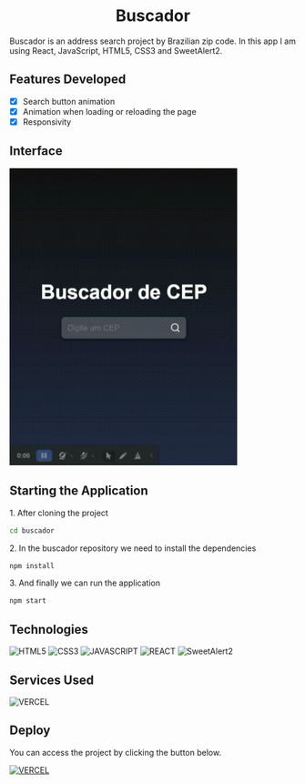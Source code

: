 <h1 align='center'>Buscador</h1>

<p>Buscador is an address search project by Brazilian zip code. In this app I am using React, JavaScript, HTML5, CSS3 and SweetAlert2.</p>

## Features Developed

- [x] Search button animation
- [x] Animation when loading or reloading the page
- [x] Responsivity

## Interface

<img src="./public/Buscador-de-CEP.gif" width="400"/> 

## Starting the Application

<p>1. After cloning the project</p>

```bash
cd buscador
```

<p>2. In the buscador repository we need to install the dependencies</p>

```bash
npm install
```

<p>3. And finally we can run the application</p>

```bash
npm start
```

## Technologies

![HTML5](https://img.shields.io/badge/HTML5-E34F26?style=for-the-badge&logo=html5&logoColor=white)
![CSS3](https://img.shields.io/badge/CSS3-1572B6?style=for-the-badge&logo=css3&logoColor=white)
![JAVASCRIPT](https://img.shields.io/badge/JavaScript-323330?style=for-the-badge&logo=javascript&logoColor=F7DF1E)
![REACT](https://img.shields.io/badge/REACT-61dafb?style=for-the-badge&logo=react&logoColor=white)
![SweetAlert2](https://img.shields.io/badge/SweetAlert2-8a3d9b?style=for-the-badge&logo=sweetalert2&logoColor=white)

## Services Used

![VERCEL](https://img.shields.io/badge/VERCEL-000000?style=for-the-badge&logo=vercel&logoColor=white)

## Deploy

You can access the project by clicking the button below.

<a href="https://buscador-seven.vercel.app/" target='_blank'>![VERCEL](https://img.shields.io/badge/VERCEL-000000?style=for-the-badge&logo=vercel&logoColor=white)</a>
